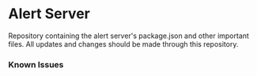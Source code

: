 # Alert Server

Repository containing the alert server's package.json and other important files.
All updates and changes should be made through this repository.

### Known Issues